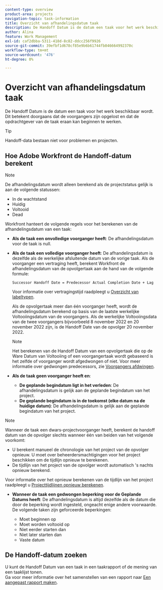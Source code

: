 ```yaml
---
content-type: overview
product-area: projects
navigation-topic: task-information
title: Overzicht van afhandelingsdatum taak
description: De Handoff Datum is de datum een taak voor het werk beschikbaar wordt. Dit betekent doorgaans dat de voorgangers zijn opgelost en dat de opdrachtgever van de taak eraan kan beginnen te werken.
author: Alina
feature: Work Management
exl-id: caf2dbba-5311-418d-8c82-ddcc256f9926
source-git-commit: 39efbf1d678cf85e9b6b61744fb046664992370c
workflow-type: tm+mt
source-wordcount: '476'
ht-degree: 0%

---
```


# Overzicht van afhandelingsdatum taak

De Handoff Datum is de datum een taak voor het werk beschikbaar wordt. Dit betekent doorgaans dat de voorgangers zijn opgelost en dat de opdrachtgever van de taak eraan kan beginnen te werken.

>[!TIP]
>
>Handoff-data bestaan niet voor problemen en projecten.

## Hoe Adobe Workfront de Handoff-datum berekent

>[!NOTE]
>
>De afhandelingsdatum wordt alleen berekend als de projectstatus gelijk is aan de volgende statussen:
>
>* In de wachtstand
>* Huidig
>* Voltooid
>* Dead
>


Workfront hanteert de volgende regels voor het berekenen van de afhandelingsdatum van een taak:

* **Als de taak een onvolledige voorganger heeft**: De afhandelingsdatum voor de taak is null.
* **Als de taak een volledige voorganger heeft**: De afhandelingsdatum is dezelfde als de werkelijke afsluitende datum van de vorige taak. Als de voorganger een vertraging heeft, berekent Workfront de afhandelingsdatum van de opvolgertaak aan de hand van de volgende formule:

   `Successor Handoff Date = Predecessor Actual Completion Date + Lag`

   Voor informatie over vertragingstijd raadpleegt u [Overzicht van labeltypen](../use-prdcssrs/lag-types.md).

   Als de opvolgertaak meer dan één voorganger heeft, wordt de afhandelingsdatum berekend op basis van de laatste werkelijke Voltooiingsdatum van de voorgangers. Als de werkelijke Voltooiingsdata van de twee voorgangers bijvoorbeeld 8 november 2022 en 20 november 2022 zijn, is de Handoff Date van de opvolger 20 november 2022.

   >[!NOTE]
   >
   >   Het berekenen van de Handoff Datum van een opvolgertaak die op de Ware Datum van Voltooiing of een voorgangertaak wordt gebaseerd is het zelfde of voorganger wordt afgedwongen of niet. Voor meer informatie over gedwongen predecessors, zie [Voorgangers afdwingen](../use-prdcssrs/enforced-predecessors.md).


* **Als de taak geen voorganger heeft en**:

   * **De geplande begindatum ligt in het verleden**: De afhandelingsdatum is gelijk aan de geplande begindatum van het project.
   * **De geplande begindatum is in de toekomst (elke datum na de huidige datum)**: De afhandelingsdatum is gelijk aan de geplande begindatum van het project.

>[!NOTE]
>
>Wanneer de taak een dwars-projectvoorganger heeft, berekent de handoff datum van de opvolger slechts wanneer één van beiden van het volgende voorkomt:
>
>* U berekent manueel de chronologie van het project van de opvolger opnieuw. U moet over beheerdersmachtigingen voor het project beschikken om de tijdlijn opnieuw te berekenen.
>* De tijdlijn van het project van de opvolger wordt automatisch &#39;s nachts opnieuw berekend.
>
>Voor informatie over het opnieuw berekenen van de tijdlijn van het project raadpleegt u [Projecttijdlijnen opnieuw berekenen](../../../manage-work/projects/manage-projects/recalculate-project-timeline.md).

* **Wanneer de taak een gedwongen beperking voor de Geplande Datums heeft**: De afhandelingsdatum is altijd dezelfde als de datum die door de beperking wordt ingesteld, ongeacht enige andere voorwaarde.\
   De volgende taken zijn geforceerde beperkingen:

   * Moet beginnen op
   * Moet worden voltooid op
   * Niet eerder starten dan
   * Niet later starten dan
   * Vaste datum

## De Handoff-datum zoeken

U kunt de Handoff Datum van een taak in een taakrapport of de mening van een taaklijst tonen.\
Ga voor meer informatie over het samenstellen van een rapport naar [Een aangepast rapport maken](../../../reports-and-dashboards/reports/creating-and-managing-reports/create-custom-report.md).
